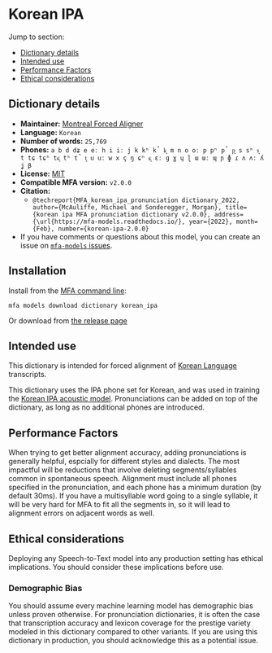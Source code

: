 
# Korean IPA

Jump to section:

- [Dictionary details](#dictionary-details)
- [Intended use](#intended-use)
- [Performance Factors](#performance-factors)
- [Ethical considerations](#ethical-considerations)

## Dictionary details

- **Maintainer:** [Montreal Forced Aligner](https://montreal-forced-aligner.readthedocs.io/)
- **Language:** `Korean`
- **Number of words:** `25,769`
- **Phones:** `a b d dʑ e eː h i iː j k kʰ k̚ k͈ m n o oː p pʰ p̚ p͈ s sʰ s͈ t tɕ tɕʰ tɕ͈ tʰ t̚ t͈ u uː w x ç ŋ ɕʰ ɕ͈ ɛː ɡ ɣ ɥ ɭ ɯ ɯː ɰ ɲ ɸ ɾ ʌ ʌː ʎ ʝ β`
- **License:** [MIT](https://github.com/MontrealCorpusTools/mfa-models/tree/main/dictionary/korean/ipa/v2.0.0/LICENSE)
- **Compatible MFA version:** `v2.0.0`
- **Citation:**
  - `@techreport{MFA_korean_ipa_pronunciation dictionary_2022, author={McAuliffe, Michael and Sonderegger, Morgan}, title={korean ipa MFA pronunciation dictionary v2.0.0}, address={\url{https://mfa-models.readthedocs.io/}, year={2022}, month={Feb}, number={korean-ipa-2.0.0}`
- If you have comments or questions about this model, you can create an issue on [`mfa-models` issues](https://github.com/MontrealCorpusTools/mfa-models/issues).

## Installation

Install from the [MFA command line](https://montreal-forced-aligner.readthedocs.io/en/latest/user_guide/models/index.html):

```
mfa models download dictionary korean_ipa
```

Or download from [the release page](https://github.com/MontrealCorpusTools/mfa-models/releases/tag/dictionary-korean_ipa-v2.0.0)

## Intended use

This dictionary is intended for forced alignment of [Korean Language](https://en.wikipedia.org/wiki/Korean_language) transcripts.

This dictionary uses the IPA phone set for Korean, and was used in training the
[Korean IPA acoustic model](https://github.com/MontrealCorpusTools/mfa-models/blob/main/acoustic/Korean/IPA/v2.0.0/).
Pronunciations can be added on top of the dictionary, as long as no additional phones are introduced.

## Performance Factors

When trying to get better alignment accuracy, adding pronunciations is generally helpful, espcially for different styles and dialects.  The most impactful will be reductions that
involve deleting segments/syllables common in spontaneous speech.  Alignment must include all phones specified in the pronunciation, and each phone has
a minimum duration (by default 30ms). If you have a multisyllable word going to a single syllable, it will be very hard for MFA to fit all the segments in,
so it will lead to alignment errors on adjacent words as well.

## Ethical considerations

Deploying any Speech-to-Text model into any production setting has ethical implications. You should consider these implications before use.

### Demographic Bias

You should assume every machine learning model has demographic bias unless proven otherwise.
For pronunciation dictionaries, it is often the case that transcription accuracy and lexicon coverage for the prestige variety modeled in this dictionary compared to other variants.
If you are using this dictionary in production, you should acknowledge this as a potential issue.
